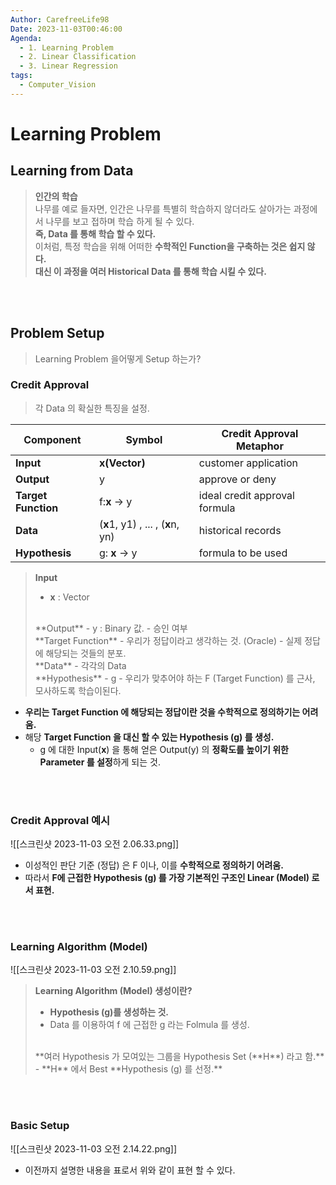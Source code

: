 ```yaml
---
Author: CarefreeLife98
Date: 2023-11-03T00:46:00
Agenda:
  - 1. Learning Problem
  - 2. Linear Classification
  - 3. Linear Regression
tags:
  - Computer_Vision
---
```

# Learning Problem
## Learning from Data
> **인간의 학습**<br>
> 나무를 예로 들자면, 인간은 나무를 특별히 학습하지 않더라도 살아가는 과정에서 나무를 보고 접하며 학습 하게 될 수 있다.<br>
> **즉, Data 를 통해 학습 할 수 있다.**<br>
> 이처럼, 특정 학습을 위해 어떠한 **수학적인 Function을 구축하는 것은 쉽지 않다.**<br>
> **대신 이 과정을 여러 Historical Data 를 통해 학습 시킬 수 있다.**

<br><br>

## Problem Setup
> Learning Problem 을어떻게 Setup 하는가?
### Credit Approval
> 각 Data 의 확실한 특징을 설정.

|**Component**|**Symbol**|**Credit Approval Metaphor**|
|---|---|---|
|**Input**|**x(Vector)**|customer application|
|**Output**|y|approve or deny|
|**Target Function**|f:**x** -> y|ideal credit approval formula|
|**Data**|(**x**1, y1) , ... , (**x**n, yn)|historical records|
|**Hypothesis**|g: **x** -> y|formula to be used|

> **Input**
> - **x** : Vector
> <br>
> **Output**
> - y : Binary 값.
> - 승인 여부
> <br>
> **Target Function**
> - 우리가 정답이라고 생각하는 것. (Oracle)
> - 실제 정답에 해당되는 것들의 분포.
> <br>
> **Data**
> - 각각의 Data
> <br>
> **Hypothesis**
> - g
> - 우리가 맞추어야 하는 F (Target Function) 를 근사, 모사하도록 학습이된다.
- **우리는 Target Function 에 해당되는 정답이란 것을 수학적으로 정의하기는 어려움.**
- 해당 **Target Function 을 대신 할 수 있는 Hypothesis (g) 를 생성.**
	- g 에 대한 Input(**x**) 을 통해 얻은 Output(y) 의 **정확도를 높이기 위한 Parameter 를 설정**하게 되는 것.

<br><br>
### Credit Approval 예시
![[스크린샷 2023-11-03 오전 2.06.33.png]]
- 이성적인 판단 기준 (정답) 은 F 이나, 이를 **수학적으로 정의하기 어려움.**
- 따라서 **F에 근접한 Hypothesis (g) 를 가장 기본적인 구조인 Linear (Model) 로서 표현.**

<br><br>
### Learning Algorithm (Model)
![[스크린샷 2023-11-03 오전 2.10.59.png]]
> **Learning Algorithm (Model) 생성이란?**
> - **Hypothesis (g)를 생성하는 것.**
> - Data 를 이용하여 f 에 근접한 g 라는 Folmula 를 생성.
> <br>
> **여러 Hypothesis 가 모여있는 그룹을 Hypothesis Set (**H**) 라고 함.**
> - **H** 에서 Best **Hypothesis (g) 를 선정.**

<br><br>
### Basic Setup
![[스크린샷 2023-11-03 오전 2.14.22.png]]
- 이전까지 설명한 내용을 표로서 위와 같이 표현 할 수 있다.